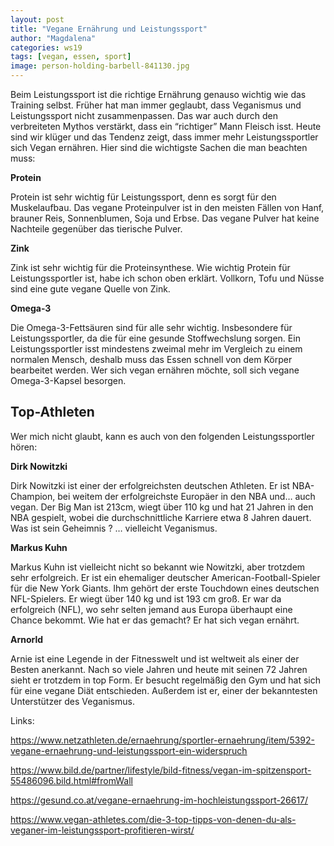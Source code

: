 ```yaml
---
layout: post
title: "Vegane Ernährung und Leistungssport"
author: "Magdalena"
categories: ws19
tags: [vegan, essen, sport]
image: person-holding-barbell-841130.jpg
---
```



Beim Leistungssport ist die richtige Ernährung genauso wichtig wie das Training selbst. Früher hat man immer geglaubt, dass Veganismus und Leistungssport nicht zusammenpassen. Das war auch durch den verbreiteten Mythos verstärkt, dass ein “richtiger” Mann Fleisch isst. Heute sind wir klüger und das Tendenz zeigt, dass immer mehr Leistungssportler sich Vegan ernähren. Hier sind die wichtigste Sachen die man beachten muss:

**Protein**

Protein ist sehr wichtig für Leistungssport, denn es sorgt für den Muskelaufbau. Das vegane Proteinpulver ist in den meisten Fällen von Hanf, brauner Reis, Sonnenblumen, Soja und Erbse. Das vegane Pulver hat keine Nachteile gegenüber das tierische Pulver.

**Zink**

Zink ist sehr wichtig für die Proteinsynthese. Wie wichtig Protein für Leistungssportler ist, habe ich schon oben erklärt. Vollkorn, Tofu und Nüsse sind eine gute vegane Quelle von Zink. 

**Omega-3**

Die Omega-3-Fettsäuren sind für alle sehr wichtig. Insbesondere für Leistungssportler, da die für eine gesunde Stoffwechslung sorgen. Ein Leistungssportler isst mindestens zweimal mehr im Vergleich zu einem normalen Mensch, deshalb muss das Essen schnell von dem Körper bearbeitet werden. Wer sich vegan ernähren möchte, soll sich vegane Omega-3-Kapsel besorgen. 

## Top-Athleten

Wer mich nicht glaubt, kann es auch von den folgenden Leistungssportler hören: 

**Dirk Nowitzki**

Dirk Nowitzki ist einer der erfolgreichsten deutschen Athleten. Er ist NBA-Champion, bei weitem der erfolgreichste Europäer in den NBA und… auch vegan. Der Big Man ist 213cm, wiegt über 110 kg und hat 21 Jahren in den NBA gespielt, wobei die durchschnittliche Karriere etwa 8 Jahren dauert. Was ist sein Geheimnis ? … vielleicht Veganismus. 

**Markus Kuhn**

Markus Kuhn ist vielleicht nicht so bekannt wie Nowitzki, aber trotzdem sehr erfolgreich. Er ist ein ehemaliger deutscher American-Football-Spieler für die New York Giants. Ihm gehört der erste Touchdown eines deutschen NFL-Spielers. Er wiegt über 140 kg und ist 193 cm groß. Er war da erfolgreich (NFL), wo sehr selten jemand aus Europa überhaupt eine Chance bekommt. Wie hat er das gemacht? Er hat sich vegan ernährt. 

**Arnorld**

Arnie ist eine Legende in der Fitnesswelt und ist weltweit als einer der Besten anerkannt. Nach so viele Jahren und heute mit seinen 72 Jahren sieht er trotzdem in top Form. Er besucht regelmäßig den Gym und hat sich für eine vegane Diät entschieden. Außerdem ist er, einer der bekanntesten Unterstützer des Veganismus.

Links:

<https://www.netzathleten.de/ernaehrung/sportler-ernaehrung/item/5392-vegane-ernaehrung-und-leistungssport-ein-widerspruch>

<https://www.bild.de/partner/lifestyle/bild-fitness/vegan-im-spitzensport-55486096.bild.html#fromWall>

<https://gesund.co.at/vegane-ernaehrung-im-hochleistungssport-26617/>

<https://www.vegan-athletes.com/die-3-top-tipps-von-denen-du-als-veganer-im-leistungssport-profitieren-wirst/>

